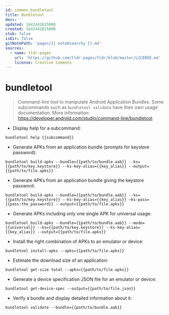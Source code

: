 ```yaml
---
id: common.bundletool
title: Bundletool
desc: ''
updated: 1642441815000
created: 1642441815000
stub: false
isDir: false
gitNotePath: 'pages/{{ noteHiearchy }}.md'
sources:
  - name: tldr-pages
    url: 'https://github.com/tldr-pages/tldr/blob/master/LICENSE.md'
    license: Creative Commons
---
```

# bundletool

> Command-line tool to manipulate Android Application Bundles.
> Some subcommands such as `bundletool validate` have their own usage documentation.
> More information: <https://developer.android.com/studio/command-line/bundletool>.

- Display help for a subcommand:

`bundletool help {{subcommand}}`

- Generate APKs from an application bundle (prompts for keystore password):

`bundletool build-apks --bundle={{path/to/bundle.aab}} --ks={{path/to/key.keystore}} --ks-key-alias={{key_alias}} --output={{path/to/file.apks}}`

- Generate APKs from an application bundle giving the keystore password:

`bundletool build-apks --bundle={{path/to/bundle.aab}} --ks={{path/to/key.keystore}} --ks-key-alias={{key_alias}} –ks-pass={{pass:the_password}} --output={{path/to/file.apks}}`

- Generate APKs including only one single APK for universal usage:

`bundletool build-apks --bundle={{path/to/bundle.aab}} --mode={{universal}} --ks={{path/to/key.keystore}} --ks-key-alias={{key_alias}} --output={{path/to/file.apks}}`

- Install the right combination of APKs to an emulator or device:

`bundletool install-apks --apks={{path/to/file.apks}}`

- Estimate the download size of an application:

`bundletool get-size total --apks={{path/to/file.apks}}`

- Generate a device specification JSON file for an emulator or device:

`bundletool get-device-spec --output={{path/to/file.json}}`

- Verify a bundle and display detailed information about it:

`bundletool validate --bundle={{path/to/bundle.aab}}`

